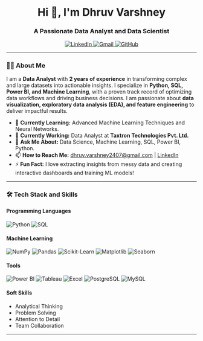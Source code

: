 <h1 align="center">Hi 👋, I'm Dhruv Varshney</h1>
<h3 align="center">A Passionate Data Analyst and Data Scientist</h3>

<p align="center">
  <a href="https://www.linkedin.com/in/dhruvvarshney07" target="_blank">
    <img src="https://img.shields.io/badge/LinkedIn-0077B5?style=for-the-badge&logo=linkedin&logoColor=white" alt="LinkedIn">
  </a>
  <a href="mailto:dhruv.varshney2407@gmail.com" target="_blank">
    <img src="https://img.shields.io/badge/Gmail-D14836?style=for-the-badge&logo=gmail&logoColor=white" alt="Gmail">
  </a>
  <a href="https://github.com/dhruv2497" target="_blank">
    <img src="https://img.shields.io/badge/GitHub-100000?style=for-the-badge&logo=github&logoColor=white" alt="GitHub">
  </a>
</p>

---

### 👨‍💻 About Me
I am a **Data Analyst** with **2 years of experience** in transforming complex and large datasets into actionable insights. I specialize in **Python, SQL, Power BI, and Machine Learning**, with a proven track record of optimizing data workflows and driving business decisions. I am passionate about **data visualization, exploratory data analysis (EDA), and feature engineering** to deliver impactful results.

- 🌱 **Currently Learning:** Advanced Machine Learning Techniques and Neural Networks.
- 🔭 **Currently Working:** Data Analyst at **Taxtron Technologies Pvt. Ltd.**
- 💬 **Ask Me About:** Data Science, Machine Learning, SQL, Power BI, Python.
- 📫 **How to Reach Me:** [dhruv.varshney2407@gmail.com](mailto:dhruv.varshney2407@gmail.com) | [LinkedIn](https://www.linkedin.com/in/dhruvvarshney07)
- ⚡ **Fun Fact:** I love extracting insights from messy data and creating interactive dashboards and training ML models!

---

### 🛠️ Tech Stack and Skills
#### Programming Languages
![Python](https://img.shields.io/badge/Python-3776AB?style=for-the-badge&logo=python&logoColor=white)
![SQL](https://img.shields.io/badge/SQL-4479A1?style=for-the-badge&logo=mysql&logoColor=white)

#### Machine Learning
![NumPy](https://img.shields.io/badge/Numpy-013243?style=for-the-badge&logo=numpy&logoColor=white)
![Pandas](https://img.shields.io/badge/Pandas-150458?style=for-the-badge&logo=pandas&logoColor=white)
![Scikit-Learn](https://img.shields.io/badge/Scikit_Learn-F7931E?style=for-the-badge&logo=scikit-learn&logoColor=white)
![Matplotlib](https://img.shields.io/badge/Matplotlib-11557C?style=for-the-badge&logo=matplotlib&logoColor=white)
![Seaborn](https://img.shields.io/badge/Seaborn-0C7BB0?style=for-the-badge&logo=seaborn&logoColor=white)

#### Tools
![Power BI](https://img.shields.io/badge/Power_BI-F2C811?style=for-the-badge&logo=powerbi&logoColor=black)
![Tableau](https://img.shields.io/badge/Tableau-E97627?style=for-the-badge&logo=tableau&logoColor=white)
![Excel](https://img.shields.io/badge/Excel-217346?style=for-the-badge&logo=microsoftexcel&logoColor=white)
![PostgreSQL](https://img.shields.io/badge/PostgreSQL-4169E1?style=for-the-badge&logo=postgresql&logoColor=white)
![MySQL](https://img.shields.io/badge/MySQL-4479A1?style=for-the-badge&logo=mysql&logoColor=white)

#### Soft Skills
- Analytical Thinking
- Problem Solving
- Attention to Detail
- Team Collaboration

---
